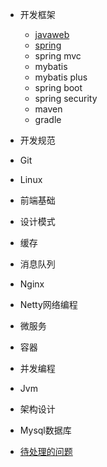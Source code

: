 - 开发框架

  - [javaweb](Framework/javaweb.md)
  - [spring](Framework/spring.md)
  - spring mvc
  - mybatis
  - mybatis plus
  - spring boot
  - spring security
  - maven
  - gradle

- 开发规范

- Git

- Linux

- 前端基础

- 设计模式

- 缓存

- 消息队列

- Nginx

- Netty网络编程

- 微服务

- 容器

- 并发编程

- Jvm

- 架构设计

- Mysql数据库

- [待处理的问题](question/待解决的问题.md)

  